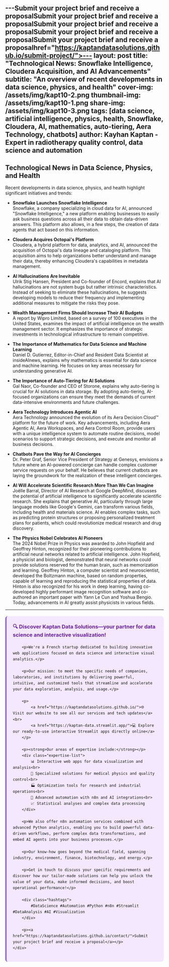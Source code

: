 ---Submit your project brief and receive a proposalSubmit your project brief and receive a proposalSubmit your project brief and receive a proposalSubmit your project brief and receive a proposalSubmit your project brief and receive a proposalhref="https://kaptandatasolutions.github.io/submit-project/">---
layout: post
title: "Technological News: Snowflake Intelligence, Cloudera Acquisition, and AI Advancements"
subtitle: "An overview of recent developments in data science, physics, and health"
cover-img: /assets/img/kapt10-2.png
thumbnail-img: /assets/img/kapt10-1.png
share-img: /assets/img/kapt10-3.png
tags: [data science, artificial intelligence, physics, health, Snowflake, Cloudera, AI, mathematics, auto-tiering, Aera Technology, chatbots]
author: Kayhan Kaptan - Expert in radiotherapy quality control, data science and automation
---

## Technological News in Data Science, Physics, and Health

Recent developments in data science, physics, and health highlight significant initiatives and trends:

- **Snowflake Launches Snowflake Intelligence**  
  Snowflake, a company specializing in cloud data for AI, announced "Snowflake Intelligence," a new platform enabling businesses to easily ask business questions across all their data to obtain data-driven answers. This platform also allows, in a few steps, the creation of data agents that act based on this information.

- **Cloudera Acquires Octopai's Platform**  
  Cloudera, a hybrid platform for data, analytics, and AI, announced the acquisition of Octopai's data lineage and cataloging platform. This acquisition aims to help organizations better understand and manage their data, thereby enhancing Cloudera's capabilities in metadata management.

- **AI Hallucinations Are Inevitable**  
  Ulrik Stig Hansen, President and Co-founder of Encord, explains that AI hallucinations are not system bugs but rather intrinsic characteristics. Instead of seeking to eliminate these hallucinations, he suggests developing models to reduce their frequency and implementing additional measures to mitigate the risks they pose.

- **Wealth Management Firms Should Increase Their AI Budgets**  
  A report by Wipro Limited, based on a survey of 100 executives in the United States, examines the impact of artificial intelligence on the wealth management sector. It emphasizes the importance of strategic investments in technological infrastructure to remain competitive.

- **The Importance of Mathematics for Data Science and Machine Learning**  
  Daniel D. Gutierrez, Editor-in-Chief and Resident Data Scientist at insideAInews, explains why mathematics is essential for data science and machine learning. He focuses on key areas necessary for understanding generative AI.

- **The Importance of Auto-Tiering for AI Solutions**  
  Gal Naor, Co-founder and CEO of Storone, explains why auto-tiering is crucial for AI solutions in data storage. By adopting auto-tiering, AI-focused organizations can ensure they meet the demands of current data-intensive environments and future challenges.

- **Aera Technology Introduces Agentic AI**  
  Aera Technology announced the evolution of its Aera Decision Cloud™ platform for the future of work. Key advancements, including Aera Agentic AI, Aera Workspaces, and Aera Control Room, provide users with a unique intelligence system to automate routine decisions, model scenarios to support strategic decisions, and execute and monitor all business decisions.

- **Chatbots Pave the Way for AI Concierges**  
  Dr. Peter Graf, Senior Vice President of Strategy at Genesys, envisions a future where an AI-powered concierge can handle complex customer service requests on your behalf. He believes that current chatbots are laying the groundwork for the realization of these intelligent concierges.

- **AI Will Accelerate Scientific Research More Than We Can Imagine**  
  Joëlle Barral, Director of AI Research at Google DeepMind, discusses the potential of artificial intelligence to significantly accelerate scientific research. She explains that generative AI, particularly through large language models like Google's Gemini, can transform various fields, including health and materials science. AI enables complex tasks, such as predicting protein structures or proposing personalized treatment plans for patients, which could revolutionize medical research and drug discovery.

- **The Physics Nobel Celebrates AI Pioneers**  
  The 2024 Nobel Prize in Physics was awarded to John Hopfield and Geoffrey Hinton, recognized for their pioneering contributions to artificial neural networks related to artificial intelligence. John Hopfield, a physicist and biologist, demonstrated that neural networks could provide solutions reserved for the human brain, such as memorization and learning. Geoffrey Hinton, a computer scientist and neuroscientist, developed the Boltzmann machine, based on random properties, capable of learning and reproducing the statistical properties of data. Hinton is also recognized for his work in deep learning, having co-developed highly performant image recognition software and co-authored an important paper with Yann Le Cun and Yoshua Bengio. Today, advancements in AI greatly assist physicists in various fields.

---


<html lang="fr">
<head>
    <meta charset="UTF-8">
    <meta name="viewport" content="width=device-width, initial-scale=1.0">
    <title>Kaptan Data Solutions</title>
    <style>
        .citation {
            background-color: #f3e8ff;
            border-left: 4px solid #8b5cf6;
            padding: 20px;
            margin: 20px 0;
            border-radius: 8px;
            font-family: -apple-system, BlinkMacSystemFont, 'Segoe UI', Roboto, sans-serif;
            line-height: 1.6;
        }
        .citation h3 {
            color: #6b21a8;
            margin-top: 0;
        }
        .citation a {
            color: #7c3aed;
            text-decoration: none;
        }
        .citation a:hover {
            text-decoration: underline;
        }
        .expertise-list {
            margin: 15px 0;
        }
        .hashtags {
            font-weight: bold;
            color: #7c3aed;
            margin-top: 15px;
        }
    </style>
</head>
<body>
    <div class="citation">
        <h3>🔍 Discover Kaptan Data Solutions—your partner for data science and interactive visualization!</h3>
        
        <p>We're a French startup dedicated to building innovative web applications focused on data science and interactive visual analytics.</p>
        
        <p>Our mission: to meet the specific needs of companies, laboratories, and institutions by delivering powerful, intuitive, and customized tools that streamline and accelerate your data exploration, analysis, and usage.</p>
        
        <p>
            <a href="https://kaptandatasolutions.github.io/">🌐 Visit our website to see all our services and tech updates</a><br>
            <a href="https://kaptan-data.streamlit.app/">💻 Explore our ready-to-use interactive Streamlit apps directly online</a>
        </p>
        
        <p><strong>Our areas of expertise include:</strong></p>
        <div class="expertise-list">
            📊 Interactive web apps for data visualization and analysis<br>
            🔬 Specialized solutions for medical physics and quality control<br>
            🏭 Optimization tools for research and industrial operations<br>
            🤖 Advanced automation with n8n and AI integrations<br>
            📈 Statistical analyses and complex data processing
        </div>
        
        <p>We also offer n8n automation services combined with advanced Python analytics, enabling you to build powerful data-driven workflows, perform complex data transformations, and embed AI agents into your business processes.</p>
        
        <p>Our know-how goes beyond the medical field, spanning industry, environment, finance, biotechnology, and energy.</p>
        
        <p>Get in touch to discuss your specific requirements and discover how our tailor-made solutions can help you unlock the value of your data, make informed decisions, and boost operational performance!</p>
        
        <div class="hashtags">
            #DataScience #Automation #Python #n8n #Streamlit #DataAnalysis #AI #Visualization
        </div>
        
        <p><a href="https://kaptandatasolutions.github.io/contact/">Submit your project brief and receive a proposal</a></p>
    </div>
</body>
</html>
